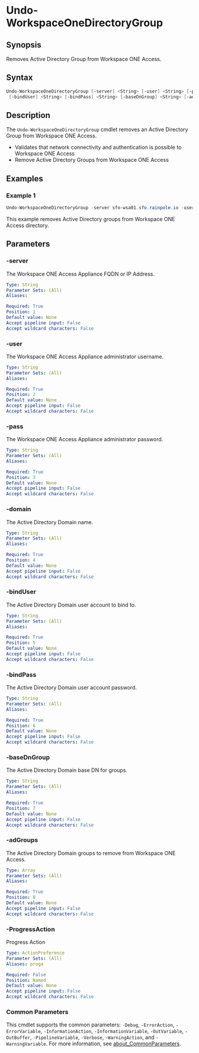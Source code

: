 # Undo-WorkspaceOneDirectoryGroup

## Synopsis

Removes Active Directory Group from Workspace ONE Access.

## Syntax

```powershell
Undo-WorkspaceOneDirectoryGroup [-server] <String> [-user] <String> [-pass] <String> [-domain] <String>
 [-bindUser] <String> [-bindPass] <String> [-baseDnGroup] <String> [-adGroups] <Array> [-ProgressAction <ActionPreference>] [<CommonParameters>]
```

## Description

The `Undo-WorkspaceOneDirectoryGroup` cmdlet removes an Active Directory Group from  Workspace ONE Access.

- Validates that network connectivity and authentication is possible to Workspace ONE Access
- Remove Active Directory Groups from Workspace ONE Access

## Examples

### Example 1

```powershell
Undo-WorkspaceOneDirectoryGroup -server sfo-wsa01.sfo.rainpole.io -user admin -pass VMw@re1! -domain sfo.rainpole.io -bindUser svc-vsphere-ad -bindPass VMw@re1! -baseDnGroup "ou=Security Groups,dc=sfo,dc=rainpole,dc=io" -adGroups "gg-vrli-admins","gg-vrli-users","gg-vrli-viewers"
```

This example removes Active Directory groups from Workspace ONE Access directory.

## Parameters

### -server

The Workspace ONE Access Appliance FQDN or IP Address.

```yaml
Type: String
Parameter Sets: (All)
Aliases:

Required: True
Position: 1
Default value: None
Accept pipeline input: False
Accept wildcard characters: False
```

### -user

The Workspace ONE Access Appliance administrator username.

```yaml
Type: String
Parameter Sets: (All)
Aliases:

Required: True
Position: 2
Default value: None
Accept pipeline input: False
Accept wildcard characters: False
```

### -pass

The Workspace ONE Access Appliance administrator password.

```yaml
Type: String
Parameter Sets: (All)
Aliases:

Required: True
Position: 3
Default value: None
Accept pipeline input: False
Accept wildcard characters: False
```

### -domain

The Active Directory Domain name.

```yaml
Type: String
Parameter Sets: (All)
Aliases:

Required: True
Position: 4
Default value: None
Accept pipeline input: False
Accept wildcard characters: False
```

### -bindUser

The Active Directory Domain user account to bind to.

```yaml
Type: String
Parameter Sets: (All)
Aliases:

Required: True
Position: 5
Default value: None
Accept pipeline input: False
Accept wildcard characters: False
```

### -bindPass

The Active Directory Domain user account password.

```yaml
Type: String
Parameter Sets: (All)
Aliases:

Required: True
Position: 6
Default value: None
Accept pipeline input: False
Accept wildcard characters: False
```

### -baseDnGroup

The Active Directory Domain base DN for groups.

```yaml
Type: String
Parameter Sets: (All)
Aliases:

Required: True
Position: 7
Default value: None
Accept pipeline input: False
Accept wildcard characters: False
```

### -adGroups

The Active Directory Domain groups to remove from Workspace ONE Access.

```yaml
Type: Array
Parameter Sets: (All)
Aliases:

Required: True
Position: 8
Default value: None
Accept pipeline input: False
Accept wildcard characters: False
```

### -ProgressAction

Progress Action

```yaml
Type: ActionPreference
Parameter Sets: (All)
Aliases: proga

Required: False
Position: Named
Default value: None
Accept pipeline input: False
Accept wildcard characters: False
```

### Common Parameters

This cmdlet supports the common parameters: `-Debug`, `-ErrorAction`, `-ErrorVariable`, `-InformationAction`, `-InformationVariable`, `-OutVariable`, `-OutBuffer`, `-PipelineVariable`, `-Verbose`, `-WarningAction`, and `-WarningVariable`. For more information, see [about_CommonParameters](http://go.microsoft.com/fwlink/?LinkID=113216).
